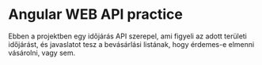 <h1>Angular WEB API practice</h1>
<p>Ebben a projektben egy időjárás API szerepel, ami figyeli az adott területi időjárást, és javaslatot tesz a bevásárlási listának, hogy érdemes-e elmenni vásárolni, vagy sem.</p>

